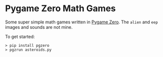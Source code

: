 # Pygame Zero Math Games

Some super simple math games written in [Pygame Zero](https://pygame-zero.readthedocs.io/en/stable/). The `alien` and `eep` images and sounds are not mine.

To get started:
```
> pip install pgzero
> pgzrun asteroids.py
```


